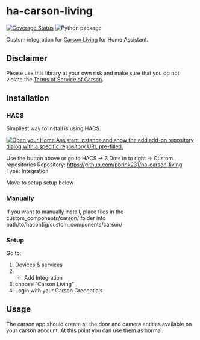 # ha-carson-living
[![Coverage Status](https://coveralls.io/repos/github/rado0x54/ha-carson-living/badge.svg?branch=master)](https://coveralls.io/github/rado0x54/ha-carson-living?branch=master)
![Python package](https://github.com/rado0x54/ha-carson-living/workflows/Python%20package/badge.svg)

Custom integration for [Carson Living](https://www.carson.live/) for Home Assistant.

## Disclaimer
Please use this library at your own risk and make sure that you do not violate the
[Terms of Service of Carson](https://www.carson.live/terms).

## Installation

### HACS

Simpliest way to install is using HACS.

[![Open your Home Assistant instance and show the add add-on repository dialog with a specific repository URL pre-filled.](https://my.home-assistant.io/badges/supervisor_add_addon_repository.svg)](https://my.home-assistant.io/redirect/supervisor_add_addon_repository/?repository_url=https%3A%2F%2Fgithub.com%2Fpbrink231%2Fha-carson-living)

Use the button above or go to HACS -> 3 Dots in to right -> Custom repositories
Repository: https://github.com/pbrink231/ha-carson-living
Type: Integration

Move to setup setup below

### Manually

If you want to manually install, place files in the custom_components/carson/ folder into path/to/haconfig/custom_components/carson/

### Setup

Go to:
1) Devices & services
2) + Add Integration
3) choose "Carson Living"
4) Login with your Carson Credentials

## Usage

The carson app should create all the door and camera entities available on your carson account.  At this point you can use them as normal.




